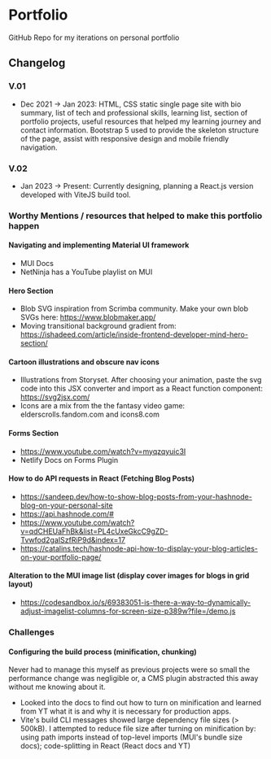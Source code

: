 # Portfolio

GitHub Repo for my iterations on personal portfolio

## Changelog

### V.01

- Dec 2021 -> Jan 2023: HTML, CSS static single page site with bio summary, list of tech and professional skills, learning list, section of portfolio projects, useful resources that helped my learning journey and contact information. Bootstrap 5 used to provide the skeleton structure of the page, assist with responsive design and mobile friendly navigation.

### V.02

- Jan 2023 -> Present: Currently designing, planning a React.js version developed with ViteJS build tool.

### Worthy Mentions / resources that helped to make this portfolio happen

#### Navigating and implementing Material UI framework

- MUI Docs
- NetNinja has a YouTube playlist on MUI

#### Hero Section

- Blob SVG inspiration from Scrimba community. Make your own blob SVGs here: https://www.blobmaker.app/
- Moving transitional background gradient from: https://ishadeed.com/article/inside-frontend-developer-mind-hero-section/

#### Cartoon illustrations and obscure nav icons

- Illustrations from Storyset. After choosing your animation, paste the svg code into this JSX converter and import as a React function component: https://svg2jsx.com/
- Icons are a mix from the the fantasy video game: elderscrolls.fandom.com and icons8.com

#### Forms Section

- https://www.youtube.com/watch?v=myqzqyuic3I
- Netlify Docs on Forms Plugin

#### How to do API requests in React (Fetching Blog Posts)

- https://sandeep.dev/how-to-show-blog-posts-from-your-hashnode-blog-on-your-personal-site
- https://api.hashnode.com/#
- https://www.youtube.com/watch?v=qdCHEUaFhBk&list=PL4cUxeGkcC9gZD-Tvwfod2gaISzfRiP9d&index=17
- https://catalins.tech/hashnode-api-how-to-display-your-blog-articles-on-your-portfolio-page/

#### Alteration to the MUI image list (display cover images for blogs in grid layout)

- https://codesandbox.io/s/69383051-is-there-a-way-to-dynamically-adjust-imagelist-columns-for-screen-size-p389w?file=/demo.js

### Challenges

#### Configuring the build process (minification, chunking)

Never had to manage this myself as previous projects were so small the performance change was negligible or, a CMS plugin abstracted this away without me knowing about it.

- Looked into the docs to find out how to turn on minification and learned from YT what it is and why it is necessary for production apps.
- Vite's build CLI messages showed large dependency file sizes (> 500kB). I attempted to reduce file size after turning on minification by: using path imports instead of top-level imports (MUI's bundle size docs); code-splitting in React (React docs and YT)
